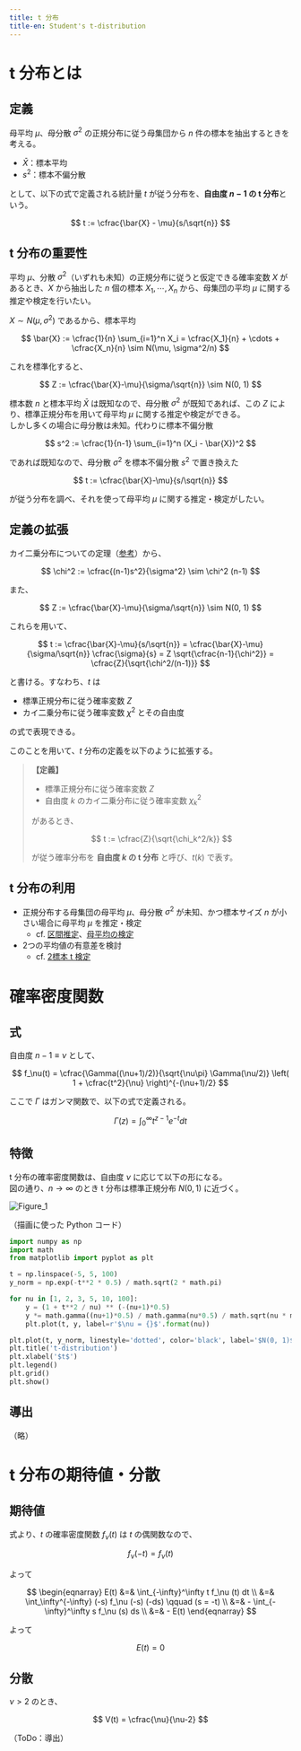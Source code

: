 ```yaml
---
title: t 分布
title-en: Student's t-distribution
---
```


# t 分布とは

## 定義

母平均 $\mu$、母分散 $\sigma^2$ の正規分布に従う母集団から $n$ 件の標本を抽出するときを考える。

- $\bar{X}$：標本平均
- $s^2$：標本不偏分散

として、以下の式で定義される統計量 $t$ が従う分布を、**自由度 $n-1$ の t 分布**という。

$$
t := \cfrac{\bar{X} - \mu}{s/\sqrt{n}}
$$

## t 分布の重要性

平均 $\mu$、分散 $\sigma^2$（いずれも未知）の正規分布に従うと仮定できる確率変数 $X$ があるとき、$X$ から抽出した $n$ 個の標本 $X_1, \cdots, X_n$ から、母集団の平均 $\mu$ に関する推定や検定を行いたい。

$X \sim N(\mu, \sigma^2)$ であるから、標本平均

$$
\bar{X} := \cfrac{1}{n} \sum_{i=1}^n X_i = \cfrac{X_1}{n} + \cdots + \cfrac{X_n}{n} \sim N(\mu, \sigma^2/n)
$$

これを標準化すると、

$$
Z := \cfrac{\bar{X}-\mu}{\sigma/\sqrt{n}} \sim N(0, 1)
$$

標本数 $n$ と標本平均 $\bar{X}$ は既知なので、母分散 $\sigma^2$ が既知であれば、この $Z$ により、標準正規分布を用いて母平均 $\mu$ に関する推定や検定ができる。  
しかし多くの場合に母分散は未知。代わりに標本不偏分散

$$
s^2 := \cfrac{1}{n-1} \sum_{i=1}^n (X_i - \bar{X})^2
$$

であれば既知なので、母分散 $\sigma^2$ を標本不偏分散 $s^2$ で置き換えた

$$
t := \cfrac{\bar{X}-\mu}{s/\sqrt{n}}
$$

が従う分布を調べ、それを使って母平均 $\mu$ に関する推定・検定がしたい。

## 定義の拡張

カイ二乗分布についての定理（[参考](chi-square-distribution.md)）から、

$$
\chi^2 := \cfrac{(n-1)s^2}{\sigma^2} \sim \chi^2 (n-1)
$$

また、

$$
Z := \cfrac{\bar{X}-\mu}{\sigma/\sqrt{n}} \sim N(0, 1)
$$

これらを用いて、

$$
t := \cfrac{\bar{X}-\mu}{s/\sqrt{n}}
= \cfrac{\bar{X}-\mu}{\sigma/\sqrt{n}} \cfrac{\sigma}{s}
= Z \sqrt{\cfrac{n-1}{\chi^2}}
= \cfrac{Z}{\sqrt{\chi^2/(n-1)}}
$$

と書ける。すなわち、$t$ は

- 標準正規分布に従う確率変数 $Z$
- カイ二乗分布に従う確率変数 $\chi^2$ とその自由度

の式で表現できる。

このことを用いて、$t$ 分布の定義を以下のように拡張する。

> **【定義】**
>
> - 標準正規分布に従う確率変数 $Z$
> - 自由度 $k$ のカイ二乗分布に従う確率変数 $\chi_k^2$
>
> があるとき、
> 
> $$
t := \cfrac{Z}{\sqrt{\chi_k^2/k}}
$$
>
> が従う確率分布を **自由度 $k$ の t 分布** と呼び、$t(k)$ で表す。

## t 分布の利用

- 正規分布する母集団の母平均 $\mu$、母分散 $\sigma^2$ が未知、かつ標本サイズ $n$ が小さい場合に母平均 $\mu$ を推定・検定
	- cf. [区間推定](../estimation/interval-estimation.md)、[母平均の検定](../hypothesis-testing/testing-for-the-mean.md)
- 2つの平均値の有意差を検討
	- cf. [2標本 t 検定](../hypothesis-testing/two-sample-t-test.md)


# 確率密度関数

## 式

自由度 $n-1 \equiv \nu$ として、

$$
f_\nu(t) = \cfrac{\Gamma((\nu+1)/2)}{\sqrt{\nu\pi} \Gamma(\nu/2)}
\left( 1 + \cfrac{t^2}{\nu} \right)^{-(\nu+1)/2}
$$

ここで $\Gamma$ はガンマ関数で、以下の式で定義される。

$$
\Gamma(z) = \int_{0}^{\infty} t^{z-1} e^{-t} dt
$$

## 特徴

t 分布の確率密度関数は、自由度 $\nu$ に応じて以下の形になる。  
図の通り、$n \to \infty$ のとき t 分布は標準正規分布 $N(0, 1)$ に近づく。

![Figure_1](https://user-images.githubusercontent.com/13412823/216806950-9b7bfe18-2913-4de2-af81-4d88e4043d1d.png)

（描画に使った Python コード）

```python
import numpy as np
import math
from matplotlib import pyplot as plt

t = np.linspace(-5, 5, 100)
y_norm = np.exp(-t**2 * 0.5) / math.sqrt(2 * math.pi)

for nu in [1, 2, 3, 5, 10, 100]:
	y = (1 + t**2 / nu) ** (-(nu+1)*0.5)
	y *= math.gamma((nu+1)*0.5) / math.gamma(nu*0.5) / math.sqrt(nu * math.pi)
	plt.plot(t, y, label=r'$\nu = {}$'.format(nu))

plt.plot(t, y_norm, linestyle='dotted', color='black', label='$N(0, 1)$')
plt.title('t-distribution')
plt.xlabel('$t$')
plt.legend()
plt.grid()
plt.show()
```

## 導出

（略）


# t 分布の期待値・分散

## 期待値

式より、$t$ の確率密度関数 $f_\nu (t)$ は $t$ の偶関数なので、

$$
f_\nu (-t) = f_\nu(t)
$$

よって

$$
\begin{eqnarray}
	E(t)
	&=&
	\int_{-\infty}^\infty t f_\nu (t) dt
	\\ &=&
	\int_\infty^{-\infty} (-s) f_\nu (-s) (-ds) \qquad (s = -t)
	\\ &=&
	- \int_{-\infty}^\infty s f_\nu (s) ds
	\\ &=&
	- E(t)
\end{eqnarray}
$$

よって

$$
E(t) = 0
$$

## 分散

$\nu \gt 2$ のとき、

$$
V(t) = \cfrac{\nu}{\nu-2}
$$

（ToDo：導出）
